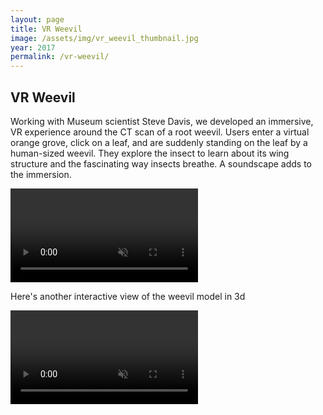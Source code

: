 ```yaml
---
layout: page
title: VR Weevil
image: /assets/img/vr_weevil_thumbnail.jpg
year: 2017
permalink: /vr-weevil/
---
```


## VR Weevil

Working with Museum scientist Steve Davis, we developed an immersive, VR experience around the CT scan of a root weevil. Users enter a virtual orange grove, click on a leaf, and are suddenly standing on the leaf by a human-sized weevil. They explore the insect to learn about its wing structure and the fascinating way insects breathe. A soundscape adds to the immersion.

<video src="/assets/video/vr_weevil.mp4" muted autoplay loop controls></video>

Here's another interactive view of the weevil model in 3d

<video src="/assets/video/weevil_model.mp4" muted autoplay loop controls></video>
